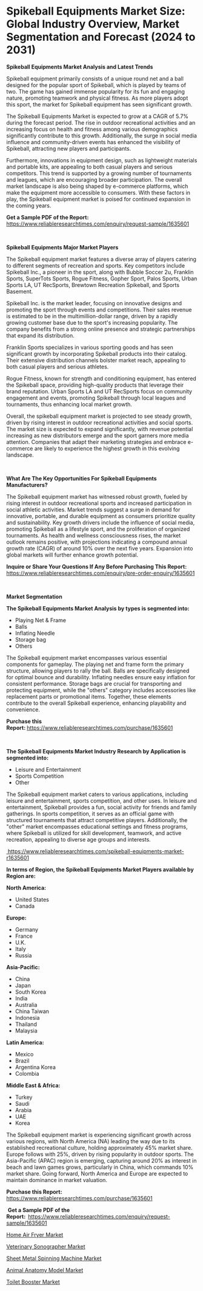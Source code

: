 <p><h1>Spikeball Equipments Market Size: Global Industry Overview, Market Segmentation and Forecast (2024 to 2031)</h1></p><p><strong>Spikeball Equipments Market Analysis and Latest Trends</strong></p>
<p><p>Spikeball equipment primarily consists of a unique round net and a ball designed for the popular sport of Spikeball, which is played by teams of two. The game has gained immense popularity for its fun and engaging nature, promoting teamwork and physical fitness. As more players adopt this sport, the market for Spikeball equipment has seen significant growth.</p><p>The Spikeball Equipments Market is expected to grow at a CAGR of 5.7% during the forecast period. The rise in outdoor recreational activities and an increasing focus on health and fitness among various demographics significantly contribute to this growth. Additionally, the surge in social media influence and community-driven events has enhanced the visibility of Spikeball, attracting new players and participants.</p><p>Furthermore, innovations in equipment design, such as lightweight materials and portable kits, are appealing to both casual players and serious competitors. This trend is supported by a growing number of tournaments and leagues, which are encouraging broader participation. The overall market landscape is also being shaped by e-commerce platforms, which make the equipment more accessible to consumers. With these factors in play, the Spikeball equipment market is poised for continued expansion in the coming years.</p></p>
<p><strong>Get a Sample PDF of the Report:&nbsp;</strong> <a href="https://www.reliableresearchtimes.com/enquiry/request-sample/1635601?utm_campaign=2007&utm_medium=2&utm_source=Github&utm_content=ia&utm_term=27122024&utm_id=spikeball-equipments">https://www.reliableresearchtimes.com/enquiry/request-sample/1635601</a></p>
<p>&nbsp;</p>
<p><strong>Spikeball Equipments Major Market Players</strong></p>
<p><p>The Spikeball equipment market features a diverse array of players catering to different segments of recreation and sports. Key competitors include Spikeball Inc., a pioneer in the sport, along with Bubble Soccer 2u, Franklin Sports, SuperTots Sports, Rogue Fitness, Gopher Sport, Palos Sports, Urban Sports LA, UT RecSports, Brewtown Recreation Spikeball, and Sports Basement.</p><p>Spikeball Inc. is the market leader, focusing on innovative designs and promoting the sport through events and competitions. Their sales revenue is estimated to be in the multimillion-dollar range, driven by a rapidly growing customer base due to the sport's increasing popularity. The company benefits from a strong online presence and strategic partnerships that expand its distribution.</p><p>Franklin Sports specializes in various sporting goods and has seen significant growth by incorporating Spikeball products into their catalog. Their extensive distribution channels bolster market reach, appealing to both casual players and serious athletes. </p><p>Rogue Fitness, known for strength and conditioning equipment, has entered the Spikeball space, providing high-quality products that leverage their brand reputation. Urban Sports LA and UT RecSports focus on community engagement and events, promoting Spikeball through local leagues and tournaments, thus enhancing local market growth.</p><p>Overall, the spikeball equipment market is projected to see steady growth, driven by rising interest in outdoor recreational activities and social sports. The market size is expected to expand significantly, with revenue potential increasing as new distributors emerge and the sport garners more media attention. Companies that adapt their marketing strategies and embrace e-commerce are likely to experience the highest growth in this evolving landscape.</p></p>
<p>&nbsp;</p>
<p><strong>What Are The Key Opportunities For Spikeball Equipments Manufacturers?</strong></p>
<p><p>The Spikeball equipment market has witnessed robust growth, fueled by rising interest in outdoor recreational sports and increased participation in social athletic activities. Market trends suggest a surge in demand for innovative, portable, and durable equipment as consumers prioritize quality and sustainability. Key growth drivers include the influence of social media, promoting Spikeball as a lifestyle sport, and the proliferation of organized tournaments. As health and wellness consciousness rises, the market outlook remains positive, with projections indicating a compound annual growth rate (CAGR) of around 10% over the next five years. Expansion into global markets will further enhance growth potential.</p></p>
<p><strong>Inquire or Share Your Questions If Any Before Purchasing This Report:</strong> <a href="https://www.reliableresearchtimes.com/enquiry/pre-order-enquiry/1635601?utm_campaign=2007&utm_medium=2&utm_source=Github&utm_content=ia&utm_term=27122024&utm_id=spikeball-equipments">https://www.reliableresearchtimes.com/enquiry/pre-order-enquiry/1635601</a></p>
<p>&nbsp;</p>
<p><strong>Market Segmentation</strong></p>
<p><strong>The Spikeball Equipments Market Analysis by types is segmented into:</strong></p>
<p><ul><li>Playing Net & Frame</li><li>Balls</li><li>Inflating Needle</li><li>Storage bag</li><li>Others</li></ul></p>
<p><p>The Spikeball equipment market encompasses various essential components for gameplay. The playing net and frame form the primary structure, allowing players to rally the ball. Balls are specifically designed for optimal bounce and durability. Inflating needles ensure easy inflation for consistent performance. Storage bags are crucial for transporting and protecting equipment, while the "others" category includes accessories like replacement parts or promotional items. Together, these elements contribute to the overall Spikeball experience, enhancing playability and convenience.</p></p>
<p><strong>Purchase this Report:&nbsp;</strong><a href="https://www.reliableresearchtimes.com/purchase/1635601?utm_campaign=2007&utm_medium=2&utm_source=Github&utm_content=ia&utm_term=27122024&utm_id=spikeball-equipments">https://www.reliableresearchtimes.com/purchase/1635601</a></p>
<p>&nbsp;</p>
<p><strong>The Spikeball Equipments Market Industry Research by Application is segmented into:</strong></p>
<p><ul><li>Leisure and Entertainment</li><li>Sports Competition</li><li>Other</li></ul></p>
<p><p>The Spikeball equipment market caters to various applications, including leisure and entertainment, sports competition, and other uses. In leisure and entertainment, Spikeball provides a fun, social activity for friends and family gatherings. In sports competition, it serves as an official game with structured tournaments that attract competitive players. Additionally, the "other" market encompasses educational settings and fitness programs, where Spikeball is utilized for skill development, teamwork, and active recreation, appealing to diverse age groups and interests.</p></p>
<p><a href="https://www.reliableresearchtimes.com/spikeball-equipments-market-r1635601?utm_campaign=2007&utm_medium=2&utm_source=Github&utm_content=ia&utm_term=27122024&utm_id=spikeball-equipments">&nbsp;https://www.reliableresearchtimes.com/spikeball-equipments-market-r1635601</a></p>
<p><strong>In terms of Region, the Spikeball Equipments Market Players available by Region are:</strong></p>
<p>
    <p> <strong> North America: </strong>
        <ul>
            <li>United States</li>
            <li>Canada</li>
        </ul>
        </p> 
    <p> <strong> Europe: </strong>
        <ul>
            <li>Germany</li>
            <li>France</li>
            <li>U.K.</li>
            <li>Italy</li>
            <li>Russia</li>
        </ul>
        </p> 
    <p> <strong> Asia-Pacific: </strong>
        <ul>
            <li>China</li>
            <li>Japan</li>
            <li>South Korea</li>
            <li>India</li>
            <li>Australia</li>
            <li>China Taiwan</li>
            <li>Indonesia</li>
            <li>Thailand</li>
            <li>Malaysia</li>
        </ul>
        </p> 
    <p> <strong> Latin America: </strong>
        <ul>
            <li>Mexico</li>
            <li>Brazil</li>
            <li>Argentina Korea</li>
            <li>Colombia</li>
        </ul>
        </p> 
    <p> <strong> Middle East & Africa: </strong>
        <ul>
            <li>Turkey</li>
            <li>Saudi</li>
            <li>Arabia</li>
            <li>UAE</li>
            <li>Korea</li>
        </ul>
    </p>
    </p>
<p><p>The Spikeball equipment market is experiencing significant growth across various regions, with North America (NA) leading the way due to its established recreational culture, holding approximately 45% market share. Europe follows with 25%, driven by rising popularity in outdoor sports. The Asia-Pacific (APAC) region is emerging, capturing around 20% as interest in beach and lawn games grows, particularly in China, which commands 10% market share. Going forward, North America and Europe are expected to maintain dominance in market valuation.</p></p>
<p><strong>Purchase this Report: </strong><a href="https://www.reliableresearchtimes.com/purchase/1635601?utm_campaign=2007&utm_medium=2&utm_source=Github&utm_content=ia&utm_term=27122024&utm_id=spikeball-equipments">https://www.reliableresearchtimes.com/purchase/1635601</a></p>
<p>&nbsp;<strong>Get a Sample PDF of the Report:&nbsp;&nbsp;</strong><a href="https://www.reliableresearchtimes.com/enquiry/request-sample/1635601?utm_campaign=2007&utm_medium=2&utm_source=Github&utm_content=ia&utm_term=27122024&utm_id=spikeball-equipments">https://www.reliableresearchtimes.com/enquiry/request-sample/1635601</a></p>
<p><strong></strong></p>
<p><p><a href="https://www.linkedin.com/pulse/fore-clarion-insight-j6xzf?utm_campaign=2007&utm_medium=2&utm_source=Github&utm_content=ia&utm_term=27122024&utm_id=spikeball-equipments">Home Air Fryer Market</a></p><p><a href="https://www.linkedin.com/pulse/close-examination-veterinary-sonographer-market-size-h3zue?utm_campaign=2007&utm_medium=2&utm_source=Github&utm_content=ia&utm_term=27122024&utm_id=spikeball-equipments">Veterinary Sonographer Market</a></p><p><a href="https://www.linkedin.com/pulse/sheet-metal-spinning-machine-market-trends-2024-2031-analysis-scmbf?utm_campaign=2007&utm_medium=2&utm_source=Github&utm_content=ia&utm_term=27122024&utm_id=spikeball-equipments">Sheet Metal Spinning Machine Market</a></p><p><a href="https://www.linkedin.com/pulse/comprehensive-examination-animal-anatomy-model-market-size-r2eve?utm_campaign=2007&utm_medium=2&utm_source=Github&utm_content=ia&utm_term=27122024&utm_id=spikeball-equipments">Animal Anatomy Model Market</a></p><p><a href="https://www.linkedin.com/pulse/toilet-booster-market-insights-cover-historical-trends-future-lmzcf?utm_campaign=2007&utm_medium=2&utm_source=Github&utm_content=ia&utm_term=27122024&utm_id=spikeball-equipments">Toilet Booster Market</a></p></p>